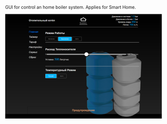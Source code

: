 GUI for control an home boiler system.
Applies for Smart Home.

![Иллюстрация к проекту](https://github.com/AmMozart/barrel-app/raw/master/public/preview.png)
